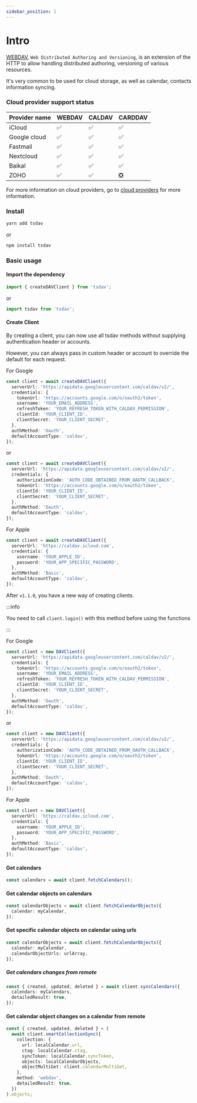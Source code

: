 ```yaml
---
sidebar_position: 1
---
```


# Intro

[WEBDAV](https://tools.ietf.org/html/rfc4918), `Web Distributed Authoring and Versioning`, is an extension of the HTTP to allow handling distributed authoring, versioning of various resources.

It's very common to be used for cloud storage, as well as calendar, contacts information syncing.

### Cloud provider support status

| Provider name | WEBDAV | CALDAV | CARDDAV |
| ------------- | ------ | ------ | ------- |
| iCloud        | ✅     | ✅     | ✅      |
| Google cloud  | ✅     | ✅     | ✅      |
| Fastmail      | ✅     | ✅     | ✅      |
| Nextcloud     | ✅     | ✅     | ✅      |
| Baikal        | ✅     | ✅     | ✅      |
| ZOHO          | ✅     | ✅     | ❎      |

For more information on cloud providers, go to [cloud providers](./cloud%20providers.md) for more information.

### Install

```bash
yarn add tsdav
```

or

```bash
npm install tsdav
```

### Basic usage

#### Import the dependency

```ts
import { createDAVClient } from 'tsdav';
```

or

```ts
import tsdav from 'tsdav';
```

#### Create Client

By creating a client, you can now use all tsdav methods without supplying authentication header or accounts.

However, you can always pass in custom header or account to override the default for each request.

For Google

```ts
const client = await createDAVClient({
  serverUrl: 'https://apidata.googleusercontent.com/caldav/v2/',
  credentials: {
    tokenUrl: 'https://accounts.google.com/o/oauth2/token',
    username: 'YOUR_EMAIL_ADDRESS',
    refreshToken: 'YOUR_REFRESH_TOKEN_WITH_CALDAV_PERMISSION',
    clientId: 'YOUR_CLIENT_ID',
    clientSecret: 'YOUR_CLIENT_SECRET',
  },
  authMethod: 'Oauth',
  defaultAccountType: 'caldav',
});
```

or

```ts
const client = await createDAVClient({
  serverUrl: 'https://apidata.googleusercontent.com/caldav/v2/',
  credentials: {
    authorizationCode: 'AUTH_CODE_OBTAINED_FROM_OAUTH_CALLBACK',
    tokenUrl: 'https://accounts.google.com/o/oauth2/token',
    clientId: 'YOUR_CLIENT_ID',
    clientSecret: 'YOUR_CLIENT_SECRET',
  },
  authMethod: 'Oauth',
  defaultAccountType: 'caldav',
});
```

For Apple

```ts
const client = await createDAVClient({
  serverUrl: 'https://caldav.icloud.com',
  credentials: {
    username: 'YOUR_APPLE_ID',
    password: 'YOUR_APP_SPECIFIC_PASSWORD',
  },
  authMethod: 'Basic',
  defaultAccountType: 'caldav',
});
```

After `v1.1.0`, you have a new way of creating clients.

:::info

You need to call `client.login()` with this method before using the functions

:::

For Google

```ts
const client = new DAVClient({
  serverUrl: 'https://apidata.googleusercontent.com/caldav/v2/',
  credentials: {
    tokenUrl: 'https://accounts.google.com/o/oauth2/token',
    username: 'YOUR_EMAIL_ADDRESS',
    refreshToken: 'YOUR_REFRESH_TOKEN_WITH_CALDAV_PERMISSION',
    clientId: 'YOUR_CLIENT_ID',
    clientSecret: 'YOUR_CLIENT_SECRET',
  },
  authMethod: 'Oauth',
  defaultAccountType: 'caldav',
});
```

or

```ts
const client = new DAVClient({
  serverUrl: 'https://apidata.googleusercontent.com/caldav/v2/',
  credentials: {
    authorizationCode: 'AUTH_CODE_OBTAINED_FROM_OAUTH_CALLBACK',
    tokenUrl: 'https://accounts.google.com/o/oauth2/token',
    clientId: 'YOUR_CLIENT_ID',
    clientSecret: 'YOUR_CLIENT_SECRET',
  },
  authMethod: 'Oauth',
  defaultAccountType: 'caldav',
});
```

For Apple

```ts
const client = new DAVClient({
  serverUrl: 'https://caldav.icloud.com',
  credentials: {
    username: 'YOUR_APPLE_ID',
    password: 'YOUR_APP_SPECIFIC_PASSWORD',
  },
  authMethod: 'Basic',
  defaultAccountType: 'caldav',
});
```

#### Get calendars

```ts
const calendars = await client.fetchCalendars();
```

#### Get calendar objects on calendars

```ts
const calendarObjects = await client.fetchCalendarObjects({
  calendar: myCalendar,
});
```

#### Get specific calendar objects on calendar using urls

```ts
const calendarObjects = await client.fetchCalendarObjects({
  calendar: myCalendar,
  calendarObjectUrls: urlArray,
});
```

##### Get calendars changes from remote

```ts
const { created, updated, deleted } = await client.syncCalendars({
  calendars: myCalendars,
  detailedResult: true,
});
```

#### Get calendar object changes on a calendar from remote

```ts
const { created, updated, deleted } = (
  await client.smartCollectionSync({
    collection: {
      url: localCalendar.url,
      ctag: localCalendar.ctag,
      syncToken: localCalendar.syncToken,
      objects: localCalendarObjects,
      objectMultiGet: client.calendarMultiGet,
    },
    method: 'webdav',
    detailedResult: true,
  })
).objects;
```

